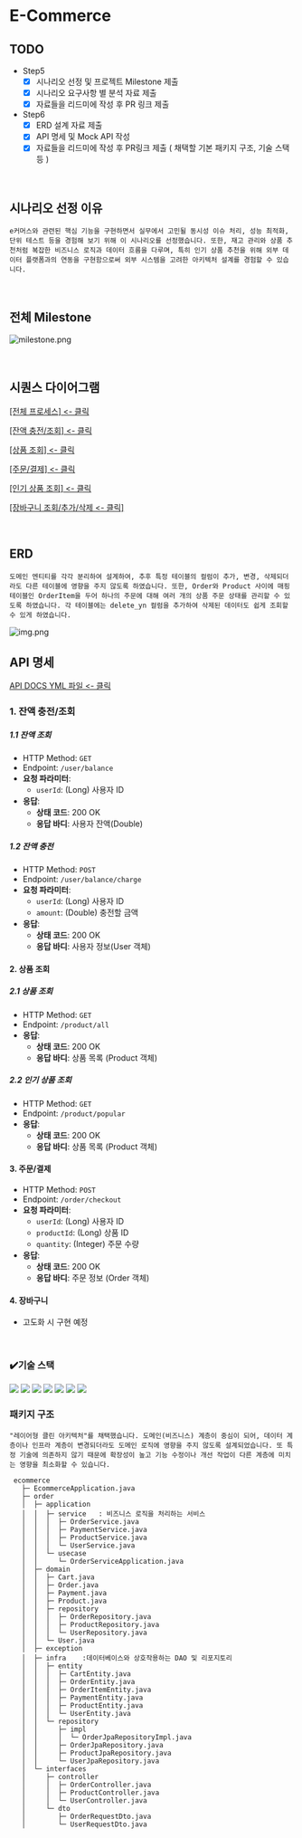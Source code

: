 # E-Commerce

## TODO
- Step5
  - [x] 시나리오 선정 및 프로젝트 Milestone 제출
  - [x] 시나리오 요구사항 별 분석 자료 제출
  - [x] 자료들을 리드미에 작성 후 PR 링크 제출
- Step6
  - [x] ERD 설계 자료 제출
  - [x] API 명세 및 Mock API 작성
  - [x] 자료들을 리드미에 작성 후 PR링크 제출 ( 채택할 기본 패키지 구조, 기술 스택 등 )

<br/>

## 시나리오 선정 이유
``
e커머스와 관련된 핵심 기능을 구현하면서 실무에서 고민될 동시성 이슈 처리, 성능 최적화, 단위 테스트 등을 경험해 보기 위해 이 시나리오를 선정했습니다.
또한, 재고 관리와 상품 추천처럼 복잡한 비즈니스 로직과 데이터 흐름을 다루며, 특히 인기 상품 추천을 위해 외부 데이터 플랫폼과의 연동을 구현함으로써 외부 시스템을 고려한 아키텍처 설계를 경험할 수 있습니다.
``

<br/>

## 전체 Milestone
![milestone.png](milestone.png)

<br/>

## 시퀀스 다이어그램

[[전체 프로세스] <- 클릭](diagram/DiagramAll.md)

[[잔액 충전/조회] <- 클릭](diagram/DiagramApi1.md)

[[상품 조회] <- 클릭](diagram/DiagramApi2.md)

[[주문/결제] <- 클릭](diagram/DiagramApi3.md)

[[인기 상품 조회] <- 클릭](diagram/DiagramApi4.md)

[[장바구니 조회/추가/삭제 <- 클릭]](diagram/DiagramApi5.md)


<br/>

## ERD
``
도메인 엔티티를 각각 분리하여 설계하여, 추후 특정 테이블의 컬럼이 추가, 변경, 삭제되더라도 다른 테이블에 영향을 주지 않도록 하였습니다. 또한, Order와 Product 사이에 매핑 테이블인 OrderItem을 두어 하나의 주문에 대해 여러 개의 상품 주문 상태를 관리할 수 있도록 하였습니다. 각 테이블에는 delete_yn 컬럼을 추가하여 삭제된 데이터도 쉽게 조회할 수 있게 하였습니다.
``

![img.png](img.png)

## API 명세
[API DOCS YML 파일 <- 클릭](diagram/ApiDocs.yml)
### 1. 잔액 충전/조회
##### 1.1 잔액 조회
- HTTP Method: `GET`
- Endpoint: `/user/balance`
- **요청 파라미터**:
  - `userId`: (Long) 사용자 ID
- **응답**:
  - **상태 코드**: 200 OK
  - **응답 바디**: 사용자 잔액(Double)

##### 1.2 잔액 충전
- HTTP Method: `POST`
- Endpoint: `/user/balance/charge`
- **요청 파라미터**:
  - `userId`: (Long) 사용자 ID
  - `amount`: (Double) 충전할 금액
- **응답**:
  - **상태 코드**: 200 OK
  - **응답 바디**: 사용자 정보(User 객체)

#### 2. 상품 조회
##### 2.1 상품 조회
- HTTP Method: `GET`
- Endpoint: `/product/all`
- **응답**:
  - **상태 코드**: 200 OK
  - **응답 바디**: 상품 목록 (Product 객체)

##### 2.2 인기 상품 조회
- HTTP Method: `GET`
- Endpoint: `/product/popular`
- **응답**:
  - **상태 코드**: 200 OK
  - **응답 바디**: 상품 목록 (Product 객체)

#### 3. 주문/결제
- HTTP Method: `POST`
- Endpoint: `/order/checkout`
- **요청 파라미터**:
  - `userId`: (Long) 사용자 ID
  - `productId`: (Long) 상품 ID
  - `quantity`: (Integer) 주문 수량
- **응답**:
  - **상태 코드**: 200 OK
  - **응답 바디**: 주문 정보 (Order 객체)

#### 4. 장바구니
- 고도화 시 구현 예정



<br/>

### ✔️기술 스택
<img src="https://img.shields.io/badge/Java-007396?style=for-the-badge&logo=Java&logoColor=white">
<img src="https://img.shields.io/badge/Spring-6DB33F?style=for-the-badge&logo=Spring&logoColor=white">
<img src="https://img.shields.io/badge/JPA-007396?style=for-the-badge&logo=Java&logoColor=white">
<img src="https://img.shields.io/badge/Gradle-02303A?style=for-the-badge&logo=Gradle&logoColor=white">
<img src="https://img.shields.io/badge/GitHub-181717?style=for-the-badge&logo=GitHub&logoColor=white">
<img src="https://img.shields.io/badge/MySQL-4479A1?style=for-the-badge&logo=MySQL&logoColor=white">
<img src="https://img.shields.io/badge/Mockito-2E7D32?style=for-the-badge&logo=Mockito&logoColor=white">

<br/>


### 패키지 구조
``
"레이어형 클린 아키텍처"를 채택했습니다. 도메인(비즈니스) 계층이 중심이 되어, 데이터 계층이나 인프라 계층이 변경되더라도 도메인 로직에 영향을 주지 않도록 설계되었습니다.
또 특정 기술에 의존하지 않기 때문에 확장성이 높고 기능 수정이나 개선 작업이 다른 계층에 미치는 영향을 최소화할 수 있습니다.
``
```
 ecommerce
   ├─ EcommerceApplication.java
   ├─ order
   │  ├─ application
   │  │  ├─ service   : 비즈니스 로직을 처리하는 서비스
   │  │  │  ├─ OrderService.java
   │  │  │  ├─ PaymentService.java
   │  │  │  ├─ ProductService.java
   │  │  │  └─ UserService.java
   │  │  └─ usecase
   │  │     └─ OrderServiceApplication.java
   │  ├─ domain
   │  │  ├─ Cart.java
   │  │  ├─ Order.java
   │  │  ├─ Payment.java
   │  │  ├─ Product.java
   │  │  ├─ repository
   │  │  │  ├─ OrderRepository.java
   │  │  │  ├─ ProductRepository.java
   │  │  │  └─ UserRepository.java
   │  │  └─ User.java
   │  ├─ exception
   │  ├─ infra    :데이터베이스와 상호작용하는 DAO 및 리포지토리
   │  │  ├─ entity
   │  │  │  ├─ CartEntity.java
   │  │  │  ├─ OrderEntity.java
   │  │  │  ├─ OrderItemEntity.java
   │  │  │  ├─ PaymentEntity.java
   │  │  │  ├─ ProductEntity.java
   │  │  │  └─ UserEntity.java
   │  │  └─ repository
   │  │     ├─ impl
   │  │     │  └─ OrderJpaRepositoryImpl.java
   │  │     ├─ OrderJpaRepository.java
   │  │     ├─ ProductJpaRepository.java
   │  │     └─ UserJpaRepository.java
   │  └─ interfaces
   │     ├─ controller
   │     │  ├─ OrderController.java
   │     │  ├─ ProductController.java
   │     │  └─ UserController.java
   │     └─ dto
   │        ├─ OrderRequestDto.java
   │        └─ UserRequestDto.java




```